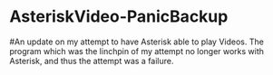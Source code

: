 # AsteriskVideo-PanicBackup
#An update on my attempt to have Asterisk able to play Videos. The program which was the linchpin of my attempt no longer works with Asterisk, and thus the attempt was a failure.
